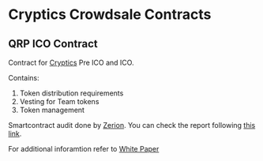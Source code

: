 # Cryptics Crowdsale Contracts

## QRP ICO Contract

Contract for [Cryptics](https://cryptics.tech) Pre ICO and ICO.

Contains:

1. Token distribution requirements
2. Vesting for Team tokens
3. Token management

Smartcontract audit done by [Zerion](https://zerion.io/). You can check the report following [this link](https://cryptics.tech/Audit_Report_Zerion.pdf).

For additional inforamtion refer to [White Paper](https://cryptics.tech/Whitepaper-Cryptics-EN.pdf)
